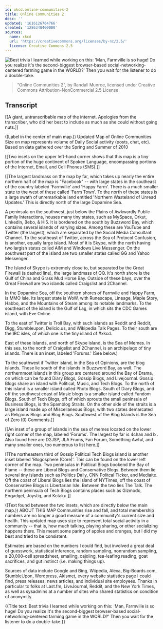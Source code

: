 ```yaml
---
id: xkcd.online-communities-2
title: Online Communities 2
desc: ''
updated: '1616126764766'
created: '1286348400000'
sources:
  name: xkcd
  url: 'https://creativecommons.org/licenses/by-nc/2.5/'
  license: Creative Commons 2.5
---
```

![Best trivia I learned while working on this: 'Man, Farmville is so huge! Do you realize it's the second-biggest browser-based social-networking-centered farming game in the WORLD?' Then you wait for the listener to do a double-take.](https://imgs.xkcd.com/comics/online_communities_2.png)
> "Online Communities 2", by Randall Munroe, licensed under Creative Commons Attribution-NonCommercial 2.5 License

## Transcript
[[A giant, untranscribable map of the internet. Apologies from the transcriber, who did her best to include as much as she could without going nuts.]]

((Label in the center of main map.))
Updated Map of Online Communities
Size on map represents volume of Daily Social activity (posts, chat, etc). Based on data gathered over the 
Spring and Summer of 2010

[[Two insets on the upper left-hand corner shows that this map is a tiny portion of the huge continent of Spoken Language, encompassing portions of the Internet, Email, and Cell Phones (SMS).]]

[[The largest landmass on the map by far, which takes up nearly the entire northern half of the map is "Facebook" -- with large states in the southeast of the country labeled 'Farmville' and 'Happy Farm'. There is a much smaller state to the west of these called 'Farm Town'. To the north of these states is a large swath of unremarkable land entitled 'Northern Wasteland of Unread Updates.' This is directly north of the large Dopamine Sea.

A peninsula on the southwest, just below the Plains of Awkwardly Public Family Interactions, houses many tiny states, such as MySpace, Orkut, LinkedIn, Bebo, & Hi5. It is bordered on the south by Buzzword Bay, which contains several islands of varying sizes. Among these are YouTube and Twitter (the largest), which are separated by the Social Media Consultant Channel. To the southeast of Twitter, across the Sea of Protocol Confusion, is another, equally large island. Most of it is Skype, with the north having two largish states called AIM and Windows Live Messenger. On the southwest part of the island are two smaller states called GG and Yahoo Messenger.

The Island of Skype is extremely close to, but separated by the Great Firewall (a dashed line), the large landmass of QQ. It's north shore is the Gulf of China and Grass Mud Horse Bay. Outside of these bays, over the Great Firewall are two islands called Craigslist and 2Channel.

In the Dopamine Sea, off the southern shores of Farmvile and Happy Farm, is MMO Isle. Its largest state is WoW, with Runescape, Lineage, Maple Story, Habbo, and the Mountains of Steam among its notable landmarks. To the southeast of the island is the Gulf of Lag, in which sits the CDC Games island, with Eve Online.

To the east of Twitter is Troll Bay, with such islands as Reddit and Reddit, Digg, Stumbleupon, Delicio.us, and Wikipedia Talk Pages. To their south are the IRC isles, of which one is the tiny island of #xkcd.

East of these islands, and north of Skype island, is the Sea of Memes. In this sea, to the north of Craigslist and 2Channel, is an archipelago of tiny islands. There is an inset, labeled 'Forums.' (See below.)

To the southwest if Twitter island, in the Sea of Opinions, are the blog islands. These lie south of the islands in Buzzword Bay, as well. The northernmost islands in this group are centered around the Bay of Drama, on which can be found Diary Blogs, Gossip Blogs, and Livejournal. Gossip Blogs share an island with Political, Music, and Tech Blogs. To the north of this island is a smaller island called Photo Blogs. South of Diary Blogs, and off the southwest coast of Music blogs is a smaller island called Fandom Blogs. South of Tech Blogs, off of which sprouts the small peninsula of Business Blogs, is the Spamblog Straits. On the other side of the straits is a large island made up of Miscellaneous Blogs, with two states demarcated as Religious Blogs and Blog Blogs. Southwest of the Blog Islands is the Sea of Zero (0) Comments.]]

[[An inset of a group of islands in the sea of memes located on the lower right corner of the map, labeled 'Forums'. The largest by far is 4chan and 
b
. Also found here are D2JSP, JLA Frums, Fan Forum, Something Awful, and many smaller ones, too numerous to list here.]]

[[The northeastern third of Gossip
Political
Tech Blogs island is another inset labeled 'Blogosphere (Core)'. This can be found on the lower left corner of the map. Two peninsulas in Political Blogs bookend the Bay of Flame -- these are Liberal Blogs and Conservative Blogs. Between them lie several tiny islands such as Politics Daily, CNN Politcal Ticker, and Mediaite. Off the coast of Liberal Blogs lies the island of NYTimes, off the coast of Conservative Blogs is Libertarian Isle. Between the two lies The Talk. The northern peninsula of Tech Blogs contains places such as Gizmodo, Engadget, Joystiq, and Kotaku.]] 

((Text found between the two insets, which are directly below the main map.))
ABOUT THIS MAP
Communities rise and fall, and total membership numbers are no longer a good measure of a community's current size and health. This updated map uses size to represent total social activity in a community -- that is, how much talking, playing sharing, or other socializing happens there. This meant some paring of apples and oranges, but I did my best and tried to be consistent.

Estimates are based on the numbers I could find, but involved a great deal of guesswork, statistical inference, random sampling, nonrandom sampling, a 20,000-cell spreadsheet, emailing, cajoling, tea-leafing reading, goat sacrifices, and gut instinct (i.e. making things up).

Sources of data include Google and Bing, Wiipedia, Alexa, Big-Boards.com, StumbleUpon, Wordpress, Akismet, every website statistics page I could find, press releases, news articles, and individual site employees. Thanks in particular to folks at Last.fm, LiveJournal, Reddit, and the New York Times, as well as sysadmins at a number of sites who shared statistics on condition of anonymity.

{{Title text: Best trivia I learned while working on this: 'Man, Farmville is so huge! Do you realize it's the second-biggest browser-based social-networking-centered farming game in the WORLD?' Then you wait for the listener to do a double-take.}}
